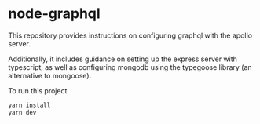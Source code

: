 # node-graphql
This repository provides instructions on configuring graphql with the apollo server. 

Additionally, it includes guidance on setting up the express server with typescript, as well as configuring mongodb using the typegoose library (an alternative to mongoose).

To run this project 
```sh
yarn install
yarn dev
```
